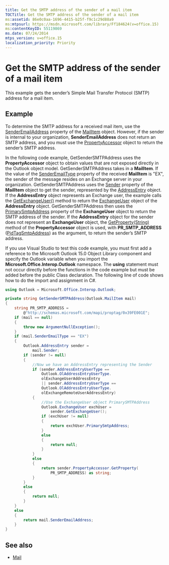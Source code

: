 ```yaml
---
title: Get the SMTP address of the sender of a mail item
TOCTitle: Get the SMTP address of the sender of a mail item
ms:assetid: 86e0c0aa-1696-4415-b25f-f9c1c29d88a9
ms:mtpsurl: https://msdn.microsoft.com/library/Ff184624(v=office.15)
ms:contentKeyID: 55119869
ms.date: 07/24/2014
mtps_version: v=office.15
localization_priority: Priority
---
```


# Get the SMTP address of the sender of a mail item

This example gets the sender’s Simple Mail Transfer Protocol (SMTP) address for a mail item.

## Example

To determine the SMTP address for a received mail item, use the [SenderEmailAddress](https://msdn.microsoft.com/library/bb622746\(v=office.15\)) property of the [MailItem](https://msdn.microsoft.com/library/bb643865\(v=office.15\)) object. However, if the sender is internal to your organization, **SenderEmailAddress** does not return an SMTP address, and you must use the [PropertyAccessor](https://msdn.microsoft.com/library/bb646034\(v=office.15\)) object to return the sender’s SMTP address.

In the following code example, GetSenderSMTPAddress uses the **PropertyAccessor** object to obtain values that are not exposed directly in the Outlook object model. GetSenderSMTPAddress takes in a **MailItem**. If the value of the [SenderEmailType](https://msdn.microsoft.com/library/bb624136\(v=office.15\)) property of the received **MailItem** is "EX", the sender of the message resides on an Exchange server in your organization. GetSenderSMTPAddress uses the [Sender](https://msdn.microsoft.com/library/ff184720\(v=office.15\)) property of the **MailItem** object to get the sender, represented by the [AddressEntry](https://msdn.microsoft.com/library/bb609728\(v=office.15\)) object. If the **AddressEntry** object represents an Exchange user, the example calls the [GetExchangeUser()](https://msdn.microsoft.com/library/bb611808\(v=office.15\)) method to return the [ExchangeUser](https://msdn.microsoft.com/library/bb609574\(v=office.15\)) object of the **AddressEntry** object. GetSenderSMTPAddress then uses the [PrimarySmtpAddress](https://msdn.microsoft.com/library/bb645506\(v=office.15\)) property of the **ExchangeUser** object to return the SMTP address of the sender. If the **AddressEntry** object for the sender does not represent an **ExchangeUser** object, the [GetProperty(String)](https://msdn.microsoft.com/library/bb645726\(v=office.15\)) method of the **PropertyAccessor** object is used, with **PR\_SMTP\_ADDRESS** ([PidTagSmtpAddress](https://msdn.microsoft.com/library/cc842421\(v=office.15\))) as the argument, to return the sender’s SMTP address.

If you use Visual Studio to test this code example, you must first add a reference to the Microsoft Outlook 15.0 Object Library component and specify the Outlook variable when you import the **Microsoft.Office.Interop.Outlook** namespace. The **using** statement must not occur directly before the functions in the code example but must be added before the public Class declaration. The following line of code shows how to do the import and assignment in C\#.

```csharp
using Outlook = Microsoft.Office.Interop.Outlook;
```


```csharp
private string GetSenderSMTPAddress(Outlook.MailItem mail)
{
    string PR_SMTP_ADDRESS =
        @"http://schemas.microsoft.com/mapi/proptag/0x39FE001E";
    if (mail == null)
    {
        throw new ArgumentNullException();
    }
    if (mail.SenderEmailType == "EX")
    {
        Outlook.AddressEntry sender =
            mail.Sender;
        if (sender != null)
        {
            //Now we have an AddressEntry representing the Sender
            if (sender.AddressEntryUserType ==
                Outlook.OlAddressEntryUserType.
                olExchangeUserAddressEntry
                || sender.AddressEntryUserType ==
                Outlook.OlAddressEntryUserType.
                olExchangeRemoteUserAddressEntry)
            {
                //Use the ExchangeUser object PrimarySMTPAddress
                Outlook.ExchangeUser exchUser =
                    sender.GetExchangeUser();
                if (exchUser != null)
                {
                    return exchUser.PrimarySmtpAddress;
                }
                else
                {
                    return null;
                }
            }
            else
            {
                return sender.PropertyAccessor.GetProperty(
                    PR_SMTP_ADDRESS) as string;
            }
        }
        else
        {
            return null;
        }
    }
    else
    {
        return mail.SenderEmailAddress;
    }
}
```

## See also

- [Mail](mail.md)

